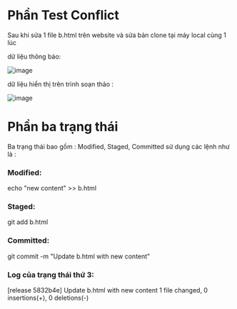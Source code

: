 <h1>Phần Test Conflict</h1>
Sau khi sửa 1 file b.html trên website và sửa bản clone tại máy local cùng 1 lúc

dữ liệu thông báo: 

![image](https://github.com/user-attachments/assets/f5fc3964-c5d6-4ea8-a6a6-e0713ba276f9)

dữ liệu hiển thị trên trình soạn thảo :

![image](https://github.com/user-attachments/assets/a5ae47a0-ee22-4406-bf0e-3b265052b275)

<h1>Phần ba trạng thái</h1>
Ba trạng thái bao gồm : Modified, Staged, Committed
sử dụng các lệnh như là :
<h3>Modified: </h3>
echo "new content" >> b.html
<h3>Staged: </h3>
git add b.html
<h3>Committed: </h3>
git commit -m "Update b.html with new content"  

<h3>Log của trạng thái thứ 3:</h3>
[release 5832b4e] Update b.html with new content
 1 file changed, 0 insertions(+), 0 deletions(-)

